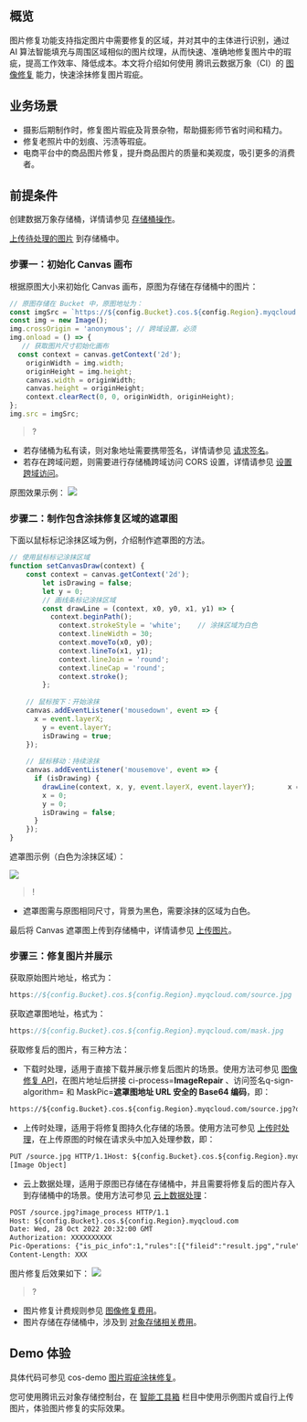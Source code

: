 ## 概览

图片修复功能支持指定图片中需要修复的区域，并对其中的主体进行识别，通过 AI 算法智能填充与周围区域相似的图片纹理，从而快速、准确地修复图片中的瑕疵，提高工作效率、降低成本。本文将介绍如何使用 腾讯云数据万象（CI）的 [图像修复](https://cloud.tencent.com/document/product/460/80906) 能力，快速涂抹修复图片瑕疵。

## 业务场景

- 摄影后期制作时，修复图片瑕疵及背景杂物，帮助摄影师节省时间和精力。
- 修复老照片中的划痕、污渍等瑕疵。
- 电商平台中的商品图片修复，提升商品图片的质量和美观度，吸引更多的消费者。

## 前提条件

创建数据万象存储桶，详情请参见 [存储桶操作](https://cloud.tencent.com/document/product/460/46483)。

[上传待处理的图片](https://cloud.tencent.com/document/product/436/13321) 到存储桶中。

### 步骤一：初始化 Canvas 画布

根据原图大小来初始化 Canvas 画布，原图为存储在存储桶中的图片：


```javascript
// 原图存储在 Bucket 中，原图地址为：
const imgSrc = `https://${config.Bucket}.cos.${config.Region}.myqcloud.com/${config.FileName}`;
const img = new Image();
img.crossOrigin = 'anonymous'; // 跨域设置，必须
img.onload = () => {    
   // 获取图片尺寸初始化画布    
  const context = canvas.getContext('2d');    
	originWidth = img.width;    
	originHeight = img.height;    
	canvas.width = originWidth;    
	canvas.height = originHeight;    
	context.clearRect(0, 0, originWidth, originHeight);
};
img.src = imgSrc;
```


>?
- 若存储桶为私有读，则对象地址需要携带签名，详情请参见 [请求签名](https://cloud.tencent.com/document/product/436/7778)。
- 若存在跨域问题，则需要进行存储桶跨域访问 CORS 设置，详情请参见 [设置跨域访问](https://cloud.tencent.com/document/product/436/13318)。

原图效果示例：
![](https://qcloudimg.tencent-cloud.cn/raw/51e6d428941a544e0d19f3ff3d760116.jpeg)

### 步骤二：制作包含涂抹修复区域的遮罩图

下面以鼠标标记涂抹区域为例，介绍制作遮罩图的方法。

```javascript
// 使用鼠标标记涂抹区域
function setCanvasDraw(context) {    
    const context = canvas.getContext('2d');    
		let isDrawing = false;    
		let y = 0;    
		// 画线条标记涂抹区域    
		const drawLine = (context, x0, y0, x1, y1) => {      
		  context.beginPath();      
			context.strokeStyle = 'white';    // 涂抹区域为白色      
			context.lineWidth = 30;      
			context.moveTo(x0, y0);      
			context.lineTo(x1, y1);      
			context.lineJoin = 'round';      
			context.lineCap = 'round';      
			context.stroke();    
		};
		
    // 鼠标按下：开始涂抹    
	canvas.addEventListener('mousedown', event => {      
	  x = event.layerX;      
		y = event.layerY;      
		isDrawing = true;    
	});
	
    // 鼠标移动：持续涂抹    
	canvas.addEventListener('mousemove', event => {      
	  if (isDrawing) {        
		drawLine(context, x, y, event.layerX, event.layerY);        x = event.layerX;        y = event.layerY;      }    });    // 鼠标抬起：结束涂抹    canvas.addEventListener('mouseup', event => {      if (isDrawing) {        drawLine(context, x, y, event.layerX, event.layerY);        
		x = 0;        
		y = 0;        
		isDrawing = false;      
	  }    
    });
}
```

遮罩图示例（白色为涂抹区域）：

![](https://qcloudimg.tencent-cloud.cn/raw/1966fb5e275a8ca082eb3c2b1daa2747.jpeg)

>!
- 遮罩图需与原图相同尺寸，背景为黑色，需要涂抹的区域为白色。

最后将 Canvas 遮罩图上传到存储桶中，详情请参见 [上传图片](https://cloud.tencent.com/document/product/436/13321)。

### 步骤三：修复图片并展示

获取原始图片地址，格式为：

```javascript
https://${config.Bucket}.cos.${config.Region}.myqcloud.com/source.jpg
```

获取遮罩图地址，格式为：

```javascript
https://${config.Bucket}.cos.${config.Region}.myqcloud.com/mask.jpg
```

获取修复后的图片，有三种方法：

- 下载时处理，适用于直接下载并展示修复后图片的场景。使用方法可参见 [图像修复 API](https://cloud.tencent.com/document/product/460/79042)，在图片地址后拼接 ci-process=**ImageRepair** 、访问签名q-sign-algorithm=<signature> 和 MaskPic=**遮罩图地址 URL 安全的 Base64 编码**，即：
```html
https://${config.Bucket}.cos.${config.Region}.myqcloud.com/source.jpg?q-sign-algorithm=<signature>&ci-process=ImageRepair&MaskPic=aHR0cDovL2V4xxxxxxxxxxxxxxxxxxxxxxxxxxxxx
```
- 上传时处理，适用于将修复图持久化存储的场景。使用方法可参见 [上传时处理](https://cloud.tencent.com/document/product/460/18147#.E4.B8.8A.E4.BC.A0.E6.97.B6.E5.A4.84.E7.90.86)，在上传原图的时候在请求头中加入处理参数，即：
```html
PUT /source.jpg HTTP/1.1Host: ${config.Bucket}.cos.${config.Region}.myqcloud.comDate: Wed, 28 Oct 2022 20:32:00 GMTAuthorization:XXXXXXXXXXXXPic-Operations: {"is_pic_info":1,"rules":[{"fileid":"result.jpg","rule":"ci-process=ImageRepair&MaskPic=aHR0cDovL2V4xxxxxxxxxxxxxxxxxxxxxxxxxxxxx"}]}Content-Length: XXX
[Image Object]
```
- 云上数据处理，适用于原图已存储在存储桶中，并且需要将修复后的图片存入到存储桶中的场景。使用方法可参见 [云上数据处理](https://cloud.tencent.com/document/product/460/18147#.E4.BA.91.E4.B8.8A.E6.95.B0.E6.8D.AE.E5.A4.84.E7.90.86)：
```html
POST /source.jpg?image_process HTTP/1.1
Host: ${config.Bucket}.cos.${config.Region}.myqcloud.com
Date: Wed, 28 Oct 2022 20:32:00 GMT
Authorization: XXXXXXXXXX
Pic-Operations: {"is_pic_info":1,"rules":[{"fileid":"result.jpg","rule":"ci-process=ImageRepair&MaskPic=aHR0cDovL2V4xxxxxxxxxxxxxxxxxxxxxxxxxxxxx"}]}
Content-Length: XXX
```
图片修复后效果如下：
![](https://qcloudimg.tencent-cloud.cn/raw/dde2cc3378c9d41c721532695e021fd2.jpeg)

>?
- 图片修复计费规则参见 [图像修复费用](https://cloud.tencent.com/document/product/460/58118#69f23fb5-0110-4768-b3e5-3473703c0980)。
- 图片存储在存储桶中，涉及到 [对象存储相关费用](https://cloud.tencent.com/document/product/436/53482)﻿。

## Demo 体验

具体代码可参见 cos-demo [图片瑕疵涂抹修复](https://github.com/tencentyun/cos-demo/tree/main/Image-Inpainting)。

您可使用腾讯云对象存储控制台，在 [智能工具箱](https://console.cloud.tencent.com/cos/toolbox/Repair) 栏目中使用示例图片或自行上传图片，体验图片修复的实际效果。

